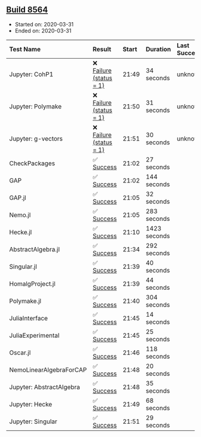 ## [Build 8564](https://oscarci.mathematik.uni-kl.de/job/oscar/8564/)

* Started on: 2020-03-31
* Ended on: 2020-03-31

| Test Name    | Result | Start | Duration | Last Success | First Failure |
|:-------------|:-------|:------|:---------|:-------------|:--------------|
| Jupyter: CohP1 | ❌ [Failure (status = 1)](https://oscarci.mathematik.uni-kl.de/job/oscar/8564/artifact/logs/build-8564/Jupyter-CohP1.log) | 21:49 | 34 seconds | unknown | unknown |
| Jupyter: Polymake | ❌ [Failure (status = 1)](https://oscarci.mathematik.uni-kl.de/job/oscar/8564/artifact/logs/build-8564/Jupyter-Polymake.log) | 21:50 | 31 seconds | unknown | unknown |
| Jupyter: g-vectors | ❌ [Failure (status = 1)](https://oscarci.mathematik.uni-kl.de/job/oscar/8564/artifact/logs/build-8564/Jupyter-g-vectors.log) | 21:51 | 30 seconds | unknown | unknown |
| CheckPackages | ✅ [Success](https://oscarci.mathematik.uni-kl.de/job/oscar/8564/artifact/logs/build-8564/CheckPackages.log) | 21:02 | 27 seconds |  |  |
| GAP | ✅ [Success](https://oscarci.mathematik.uni-kl.de/job/oscar/8564/artifact/logs/build-8564/GAP.log) | 21:02 | 144 seconds |  |  |
| GAP.jl | ✅ [Success](https://oscarci.mathematik.uni-kl.de/job/oscar/8564/artifact/logs/build-8564/GAP.jl.log) | 21:05 | 32 seconds |  |  |
| Nemo.jl | ✅ [Success](https://oscarci.mathematik.uni-kl.de/job/oscar/8564/artifact/logs/build-8564/Nemo.jl.log) | 21:05 | 283 seconds |  |  |
| Hecke.jl | ✅ [Success](https://oscarci.mathematik.uni-kl.de/job/oscar/8564/artifact/logs/build-8564/Hecke.jl.log) | 21:10 | 1423 seconds |  |  |
| AbstractAlgebra.jl | ✅ [Success](https://oscarci.mathematik.uni-kl.de/job/oscar/8564/artifact/logs/build-8564/AbstractAlgebra.jl.log) | 21:34 | 292 seconds |  |  |
| Singular.jl | ✅ [Success](https://oscarci.mathematik.uni-kl.de/job/oscar/8564/artifact/logs/build-8564/Singular.jl.log) | 21:39 | 40 seconds |  |  |
| HomalgProject.jl | ✅ [Success](https://oscarci.mathematik.uni-kl.de/job/oscar/8564/artifact/logs/build-8564/HomalgProject.jl.log) | 21:39 | 44 seconds |  |  |
| Polymake.jl | ✅ [Success](https://oscarci.mathematik.uni-kl.de/job/oscar/8564/artifact/logs/build-8564/Polymake.jl.log) | 21:40 | 304 seconds |  |  |
| JuliaInterface | ✅ [Success](https://oscarci.mathematik.uni-kl.de/job/oscar/8564/artifact/logs/build-8564/JuliaInterface.log) | 21:45 | 14 seconds |  |  |
| JuliaExperimental | ✅ [Success](https://oscarci.mathematik.uni-kl.de/job/oscar/8564/artifact/logs/build-8564/JuliaExperimental.log) | 21:45 | 25 seconds |  |  |
| Oscar.jl | ✅ [Success](https://oscarci.mathematik.uni-kl.de/job/oscar/8564/artifact/logs/build-8564/Oscar.jl.log) | 21:46 | 118 seconds |  |  |
| NemoLinearAlgebraForCAP | ✅ [Success](https://oscarci.mathematik.uni-kl.de/job/oscar/8564/artifact/logs/build-8564/NemoLinearAlgebraForCAP.log) | 21:48 | 20 seconds |  |  |
| Jupyter: AbstractAlgebra | ✅ [Success](https://oscarci.mathematik.uni-kl.de/job/oscar/8564/artifact/logs/build-8564/Jupyter-AbstractAlgebra.log) | 21:48 | 35 seconds |  |  |
| Jupyter: Hecke | ✅ [Success](https://oscarci.mathematik.uni-kl.de/job/oscar/8564/artifact/logs/build-8564/Jupyter-Hecke.log) | 21:49 | 68 seconds |  |  |
| Jupyter: Singular | ✅ [Success](https://oscarci.mathematik.uni-kl.de/job/oscar/8564/artifact/logs/build-8564/Jupyter-Singular.log) | 21:51 | 29 seconds |  |  |
